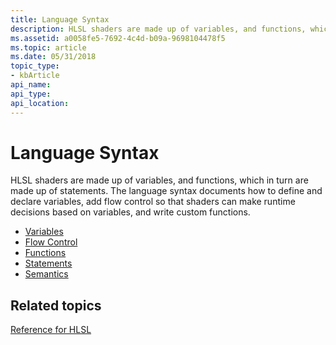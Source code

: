 ```yaml
---
title: Language Syntax
description: HLSL shaders are made up of variables, and functions, which in turn are made up of statements.
ms.assetid: a0058fe5-7692-4c4d-b09a-9698104478f5
ms.topic: article
ms.date: 05/31/2018
topic_type: 
- kbArticle
api_name: 
api_type: 
api_location: 
---
```


# Language Syntax

HLSL shaders are made up of variables, and functions, which in turn are made up of statements. The language syntax documents how to define and declare variables, add flow control so that shaders can make runtime decisions based on variables, and write custom functions.

-   [Variables](dx-graphics-hlsl-variables.md)
-   [Flow Control](dx-graphics-hlsl-flow-control.md)
-   [Functions](dx-graphics-hlsl-functions.md)
-   [Statements](dx-graphics-hlsl-statements.md)
-   [Semantics](dx-graphics-hlsl-semantics.md)

## Related topics

<dl> <dt>

[Reference for HLSL](dx-graphics-hlsl-reference.md)
</dt> </dl>

 

 





